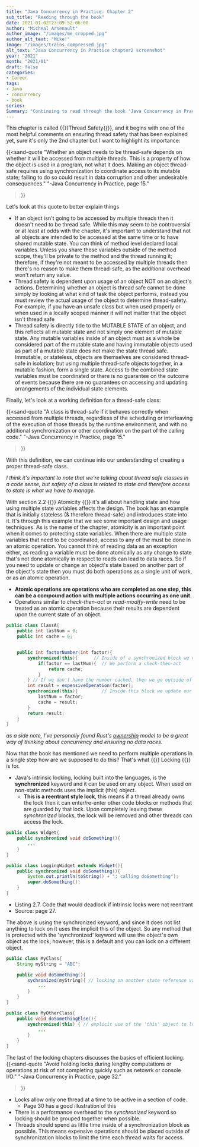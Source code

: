```yaml
---
title: "Java Concurrency in Practice: Chapter 2"
sub_title: "Reading through the book"
date: 2021-01-02T23:09:52-06:00
author: "Micheal Arsenault"
author_image: "/images/me_cropped.jpg"
author_alt_text: "Mike!"
image: "/images/trains_compressed.jpg"
alt_text: "Java Concurrency in Practice chapter2 screenshot"
year: "2021"
month: "2021/01"
draft: false
categories:
- Career
tags:
- Java
- concurrency
- book
series:
Summary: "Continuing to read through the book 'Java Concurrency in Practice'"
---
```


This chapter is called {{<underline>}}Thread Safety{{</underline>}}, and it begins with one of the most helpful comments on ensuring thread safety that has been explained yet, sure it's only the 2nd chapter but I want to highlight its importance:


{{<sand-quote
"Whether an object needs to be thread-safe depends on whether it will be accessed from multiple threads. This is a property of how the object is used in a program, not what it does. Making an object thread-safe requires using synchronization to coordinate access to its mutable state; failing to do so could result in data corruption and other undesirable consequences."
"-Java Concurrency in Practice, page 15."
>}}

Let's look at this quote to better explain things
* If an object isn't going to be accessed by multiple threads then it doesn't need to be thread safe. While this may seem to be controversial or at least at odds with the chapter, it's important to understand that not all objects are intended to be accessed at the same time or to have shared mutable state. You can think of method level declared local variables. Unless you share these variables outside of the method scope, they'll be private to the method and the thread running it; therefore, if they're not meant to be accessed by multiple threads then there's no reason to make them thread-safe, as the additional overhead won't return any value.
* Thread safety is dependent upon usage of an object NOT on an object's actions. Determining whether an object is thread safe cannot be done simply by looking at what kind of task the object performs, instead you must review the actual usage of the object to determine thread-safety. For example, if you have an unsafe class but when used properly or when used in a locally scoped manner it will not matter that the object isn't thread safe
* Thread safety is directly tide to the MUTABLE STATE of an object, and this reflects all mutable state and not simply one element of mutable state. Any mutable variables inside of an object must as a whole be considered part of the mutable state and having immutable objects used as part of a mutable state does not make the state thread safe. Immutable, or stateless, objects are themselves are considered thread-safe in isolation; but using multiple thread-safe objects together, in a mutable fashion, form a single state. Access to the combined state variables must be coordinated or there is no guarantee on the outcome of events because there are no guarantees on accessing and updating arrangements of the individual state elements.

Finally, let's look at a working definition for a thread-safe class:

{{<sand-quote
"A class is thread-safe if it behaves correctly when accessed from multiple threads, regardless of the scheduling or interleaving of the execution of those threads by the runtime environment, and with no additional synchronization or other coordination on the part of the calling code."
"-Java Concurrency in Practice, page 15."
>}}

With this definition, we can continue into our understanding of creating a proper thread-safe class.

*I think it's important to note that we're talking about thread safe classes in a code sense, but safety of a class is related to state and therefore access to state is what we have to manage.*


With section 2.2 {{<underline>}} Atomicity {{</underline>}} it's all about handling state and how using multiple state variables affects the design. The book has an example that is initially stateless (& therefore thread-safe) and introduces state into it. It's through this example that we see some important design and usage techniques. As is the name of the chapter, atomicity is an important point when it comes to protecting state variables. When there are multiple state variables that need to be coordinated, access to any of the must be done in an atomic operation. You cannot think of reading data as an exception either, as reading a variable must be done atomically as any change to state that's not done atomically in respect to reads can lead to data races. So if you need to update or change an object's state based on another part of the object's state then you must do both operations as a single unit of work, or as an atomic operation. 
* **Atomic operations are operations who are completed as one step, this can be a compound action with multiple actions occurring as one unit.**
* Operations similar to *check-then-act* or *read-modify-write* need to be treated as an atomic operation because their results are dependent upon the current state of an object. 

```Java
public class ClassA{
    public int lastNum = 0;
    public int cache = 0;


    public int factorNumber(int factor){
        synchronized(this){      // Inside of a synchronized block we validate state variables
            if(factor == lastNum){  // We perform a check-then-act
                return cache;
            }
        } // If we don't have the number cached, then we go outside of the method to perform a calculation so we don't block other threads.
        int result = expensiveOperation(factor);
        synchronized(this){         // Inside this block we update our state variables
            lastNum = factor;
            cache = result;
        }
        return result;
    }
}
```

*as a side note, I've personally found Rust's [ownership](https://doc.rust-lang.org/book/ch04-00-understanding-ownership.html) model to be a great way of thinking about concurrency and ensuring no data races.*

Now that the book has mentioned we need to perform multiple operations in a single step how are we supposed to do this? That's what {{<underline>}} Locking {{</underline>}} is for.
* Java's intrinsic locking, locking built into the languages, is the **synchronized** keyword and it can be used on any object. When used on non-static methods uses the implicit (this) object.
    * **This is a reentrant style lock**, this means if a thread already owns the lock then it can enter/re-enter other code blocks or methods that are guarded by that lock. Upon completely leaving these *synchronized* blocks, the lock will be removed and other threads can access the lock. 

```Java
public class Widget{
    public synchronized void doSomething(){
        ...
    }
}

public class LoggingWidget extends Widget(){
    public synchronized void doSomething(){
        System.out.println(toString() + ": calling doSomething");
        super.doSomething();
    }
}
```
* Listing 2.7. Code that would deadlock if intrinsic locks were not reentrant
* Source: page 27.

The above is using the synchronized keyword, and since it does not list anything to lock on it uses the implicit this of the object. So any method that is protected with the 'synchronized' keyword will use the object's own object as the lock; however, this is a default and you can lock on a different object.

```Java
public class MyClass{
    String myString = "ABC";

    public void doSomething(){
        sychronized(myString){ // locking on another state reference variable
            ...
        }
    }
}

public class MyOtherClass{
    public void doSomethingElse(){
        synchronized(this) { // explicit use of the 'this' object to lock on
            ...
        }
    }
}
```

The last of the locking chapters discusses the basics of efficient locking.
{{<sand-quote
"Avoid holding locks during lengthy computations or operations at risk of not completing quickly such as netowrk or console I/O."
"-Java Concurrency in Practice, page 32."
>}}
* Locks allow only one thread at a time to be active in a section of code.
    * Page 30 has a good illustration of this
* There is a performance overhead to the *synchronized* keyword so locking should be grouped together when possible.
* Threads should spend as little time inside of a synchronization block as possible. This means expensive operations should be placed outside of synchronization blocks to limit the time each thread waits for access.
